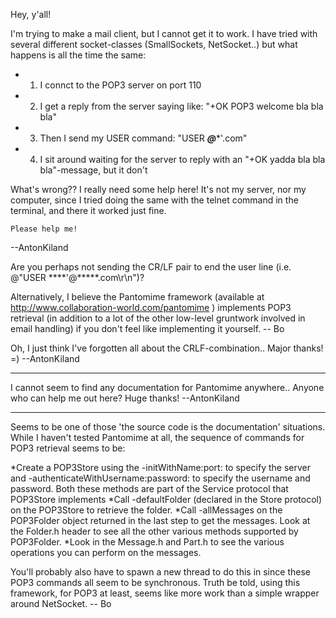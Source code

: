 Hey, y'all!

I'm trying to make a mail client, but I cannot get it to work.  I have tried with several different socket-classes (SmallSockets, NetSocket..) but what happens is all the time the same:


*    1.  I connct to the POP3 server on port 110
*    2.  I get a reply from the server saying like: "+OK POP3 welcome bla bla bla"
*    3.  Then I send my USER command: "USER *****@******'.com"
*    4.  I sit around waiting for the server to reply with an "+OK yadda bla bla bla"-message, but it don't



 What's wrong??  I really need some help here!  It's not my server, nor my computer, since I tried doing the same with the telnet command in the terminal, and there it worked just fine.

    Please help me!


--AntonKiland

Are you perhaps not sending the CR/LF pair to end the user line (i.e. @"USER ****'@*****.com\r\n")? 

Alternatively, I believe the Pantomime framework (available at http://www.collaboration-world.com/pantomime ) implements POP3 retrieval (in addition to a lot of the other low-level gruntwork involved in email handling) if you don't feel like implementing it yourself. -- Bo

Oh, I just think I've forgotten all about the CRLF-combination.. Major thanks! =)  --AntonKiland

----

I cannot seem to find any documentation for Pantomime anywhere.. Anyone who can help me out here?  Huge thanks!  --AntonKiland

----

Seems to be one of those 'the source code is the documentation' situations.  While I haven't tested Pantomime at all, the sequence of commands for POP3 retrieval seems to be:

*Create a POP3Store using the -initWithName:port: to specify the server and -authenticateWithUsername:password: to specify the username and password.  Both these methods are part of the Service protocol that POP3Store implements
*Call -defaultFolder (declared in the Store protocol) on the POP3Store to retrieve the folder.
*Call -allMessages on the POP3Folder object returned in the last step to get the messages.  Look at the Folder.h header to see all the other various methods supported by POP3Folder.
*Look in the Message.h and Part.h to see the various operations you can perform on the messages.

You'll probably also have to spawn a new thread to do this in since these POP3 commands all seem to be synchronous.  Truth be told, using this framework, for POP3 at least, seems like more work than a simple wrapper around NetSocket. -- Bo
